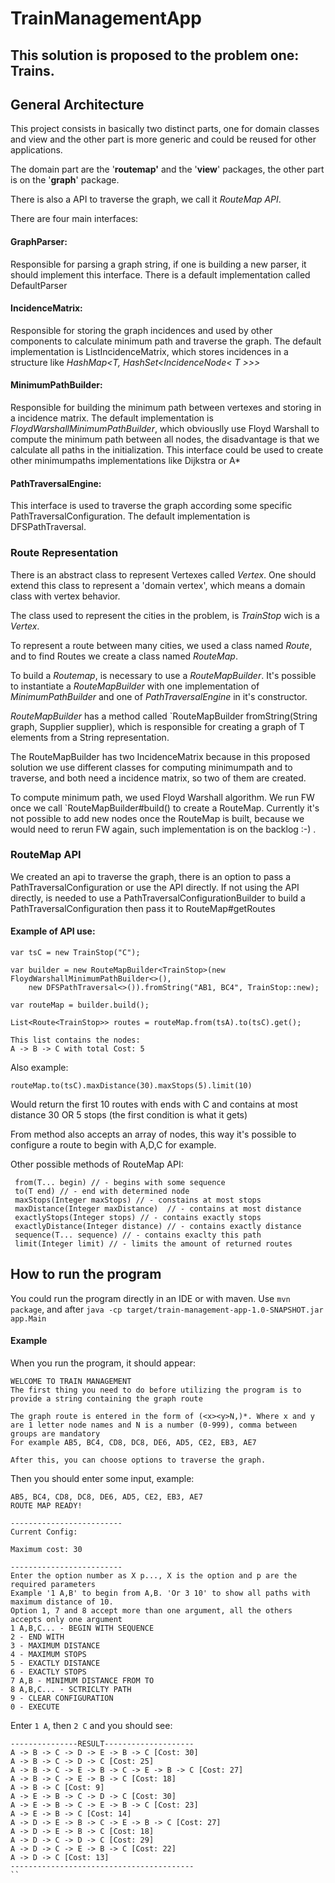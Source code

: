 # TrainManagementApp

## This solution is proposed to the problem one: Trains.

## General Architecture 
This project consists in basically two distinct parts, one for domain classes and view and the other part is more generic and could be reused for other applications.

The domain part are the '**routemap'** and the '**view**' packages, the other part is on the '**graph**' package.

There is also a API to traverse the graph, we call it _RouteMap API_.

There are four main interfaces:

#### GraphParser: 
Responsible for parsing a graph string, if one is building a new parser, it should implement this interface.
There is a default implementation called DefaultParser
#### IncidenceMatrix: 
Responsible for storing the graph incidences and used by other components to calculate minimum path and traverse the graph.
The default implementation is ListIncidenceMatrix, which stores incidences in a structure like 
_HashMap<T, HashSet<IncidenceNode< T >>>_
#### MinimumPathBuilder:
Responsible for building the minimum path between vertexes and storing in a incidence matrix.
The default implementation is _FloydWarshallMinimumPathBuilder_, which obviouslly use Floyd Warshall to compute the minimum path between all nodes, the disadvantage is that we calculate all paths in the initialization. This interface could be used to create other minimumpaths implementations like Dijkstra or A*
#### PathTraversalEngine:
This interface is used to traverse the graph according some specific PathTraversalConfiguration. The default implementation is DFSPathTraversal.


### Route Representation
There is an abstract class to represent Vertexes called _Vertex_. One should extend this class to represent a 'domain vertex', which means a domain class with vertex behavior.

The class used to represent the cities in the problem, is _TrainStop_ wich is a _Vertex_.

To represent a route between many cities, we used a class named _Route_, and to find Routes we create a class named _RouteMap_.

To build a _Routemap_, is necessary to use a _RouteMapBuilder_. It's possible to instantiate a _RouteMapBuilder_ with one implementation of _MinimumPathBuilder_<T> and one of _PathTraversalEngine_<T> in it's constructor.

_RouteMapBuilder_ has a method called `RouteMapBuilder<T> fromString(String graph, Supplier<T> supplier), which is responsible for creating a graph of T elements from a String representation.

The RouteMapBuilder has two IncidenceMatrix because in this proposed solution we use different classes for computing minimumpath and to traverse, and both need a incidence matrix, so two of them are created.

To compute minimum path, we used Floyd Warshall algorithm. We run FW once we call `RouteMapBuilder#build() to create a RouteMap. Currently it's not possible to add new nodes once the RouteMap is built, because we would need to rerun FW again, such implementation is on the backlog :-) .

### RouteMap API

We created an api to traverse the graph, there is an option to pass a PathTraversalConfiguration or use the API directly.
If not using the API directly, is needed to use a PathTraversalConfigurationBuilder to build a PathTraversalConfiguration then pass it to RouteMap#getRoutes

#### Example of API use:

```var tsA = new TrainStop("A");
var tsC = new TrainStop("C");
    
var builder = new RouteMapBuilder<TrainStop>(new FloydWarshallMinimumPathBuilder<>(),
    new DFSPathTraversal<>()).fromString("AB1, BC4", TrainStop::new);

var routeMap = builder.build();

List<Route<TrainStop>> routes = routeMap.from(tsA).to(tsC).get();

This list contains the nodes:
A -> B -> C with total Cost: 5
```
Also example:
```
routeMap.to(tsC).maxDistance(30).maxStops(5).limit(10)
```

Would return the first 10 routes with ends with C and contains at most distance 30 OR 5 stops (the first condition is what it gets)

From method also accepts an array of nodes, this way it's possible to configure a route to begin with A,D,C for example.

Other possible methods of RouteMap API:

```
 from(T... begin) // - begins with some sequence
 to(T end) // - end with determined node
 maxStops(Integer maxStops) // - constains at most stops
 maxDistance(Integer maxDistance)  // - contains at most distance
 exactlyStops(Integer stops) // - contains exactly stops
 exactlyDistance(Integer distance) // - contains exactly distance
 sequence(T... sequence) // - contains exaclty this path
 limit(Integer limit) // - limits the amount of returned routes
```

## How to run the program
You could run the program directly in an IDE or with maven.
Use `mvn package`, and after `java -cp target/train-management-app-1.0-SNAPSHOT.jar app.Main`

#### Example

When you run the program, it should appear:
```
WELCOME TO TRAIN MANAGEMENT
The first thing you need to do before utilizing the program is to provide a string containing the graph route

The graph route is entered in the form of (<x><y>N,)*. Where x and y are 1 letter node names and N is a number (0-999), comma between groups are mandatory
For example AB5, BC4, CD8, DC8, DE6, AD5, CE2, EB3, AE7

After this, you can choose options to traverse the graph. 
```
Then you should enter some input, example:
```
AB5, BC4, CD8, DC8, DE6, AD5, CE2, EB3, AE7
ROUTE MAP READY!

-------------------------
Current Config:

Maximum cost: 30

-------------------------
Enter the option number as X p..., X is the option and p are the required parameters
Example '1 A,B' to begin from A,B. 'Or 3 10' to show all paths with maximum distance of 10.
Option 1, 7 and 8 accept more than one argument, all the others accepts only one argument
1 A,B,C... - BEGIN WITH SEQUENCE
2 - END WITH
3 - MAXIMUM DISTANCE
4 - MAXIMUM STOPS
5 - EXACTLY DISTANCE
6 - EXACTLY STOPS
7 A,B - MINIMUM DISTANCE FROM TO
8 A,B,C... - SCTRICLTY PATH
9 - CLEAR CONFIGURATION
0 - EXECUTE
```

Enter `1 A`, then `2 C` and you should see:

```
---------------RESULT--------------------
A -> B -> C -> D -> E -> B -> C [Cost: 30]
A -> B -> C -> D -> C [Cost: 25]
A -> B -> C -> E -> B -> C -> E -> B -> C [Cost: 27]
A -> B -> C -> E -> B -> C [Cost: 18]
A -> B -> C [Cost: 9]
A -> E -> B -> C -> D -> C [Cost: 30]
A -> E -> B -> C -> E -> B -> C [Cost: 23]
A -> E -> B -> C [Cost: 14]
A -> D -> E -> B -> C -> E -> B -> C [Cost: 27]
A -> D -> E -> B -> C [Cost: 18]
A -> D -> C -> D -> C [Cost: 29]
A -> D -> C -> E -> B -> C [Cost: 22]
A -> D -> C [Cost: 13]
-----------------------------------------
``